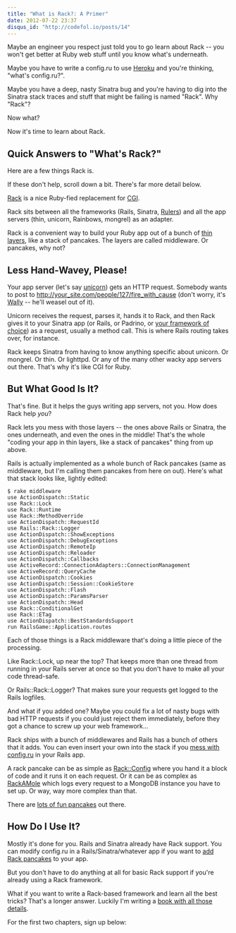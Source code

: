 ```yaml
---
title: "What is Rack?: A Primer"
date: 2012-07-22 23:37
disqus_id: "http://codefol.io/posts/14"
---
```

Maybe an engineer you respect just told you to go learn about Rack -- you won't get better at Ruby web stuff until you know what's underneath.

Maybe you have to write a config.ru to use <a href="http://heroku.com">Heroku</a> and you're thinking, "what's config.ru?".

Maybe you have a deep, nasty Sinatra bug and you're having to dig into the Sinatra stack traces and stuff that might be failing is named "Rack". Why "Rack"?

Now what?

Now it's time to learn about Rack.

<h2> Quick Answers to "What's Rack?"</h2>

Here are a few things Rack is.

If these don't help, scroll down a bit. There's far more detail below.

<a href="http://rack.github.com">Rack</a> is a nice Ruby-fied replacement for <a href="http://en.wikipedia.org/wiki/Common_Gateway_Interface">CGI</a>.

Rack sits between all the frameworks (Rails, Sinatra, <a href="http://rebuilding-rails.com">Rulers</a>) and all the app servers (thin, unicorn, Rainbows, mongrel) as an adapter.

Rack is a convenient way to build your Ruby app out of a bunch of <a href="http://railscasts.com/episodes/151-rack-middleware">thin layers</a>, like a stack of pancakes. The layers are called middleware. Or pancakes, why not?

<h2> Less Hand-Wavey, Please! </h2>

Your app server (let's say <a href="https://github.com/blog/517-unicorn">unicorn</a>) gets an HTTP request. Somebody wants to post to http://your_site.com/people/127/fire_with_cause (don't worry, it's <a href="http://www.dilbert.com">Wally</a> -- he'll weasel out of it).

Unicorn receives the request, parses it, hands it to Rack, and then Rack gives it to your Sinatra app (or Rails, or Padrino, or <a href="http://rebuilding-rails.com">your framework of choice</a>) as a request, usually a method call. This is where Rails routing takes over, for instance.

Rack keeps Sinatra from having to know anything specific about unicorn. Or mongrel. Or thin. Or lighttpd. Or any of the many other wacky app servers out there. That's why it's like CGI for Ruby.

<h2>But What Good Is It?</h2>

That's fine. But it helps the guys writing app servers, not you. How does Rack help <i>you</i>?

Rack lets you mess with those layers -- the ones above Rails or Sinatra, the ones underneath, and even the ones in the middle! That's the whole "coding your app in thin layers, like a stack of pancakes" thing from up above.

Rails is actually implemented as a whole bunch of Rack pancakes (same as middleware, but I'm calling them pancakes from here on out). Here's what that stack looks like, lightly edited:

```
$ rake middleware
use ActionDispatch::Static
use Rack::Lock
use Rack::Runtime
use Rack::MethodOverride
use ActionDispatch::RequestId
use Rails::Rack::Logger
use ActionDispatch::ShowExceptions
use ActionDispatch::DebugExceptions
use ActionDispatch::RemoteIp
use ActionDispatch::Reloader
use ActionDispatch::Callbacks
use ActiveRecord::ConnectionAdapters::ConnectionManagement
use ActiveRecord::QueryCache
use ActionDispatch::Cookies
use ActionDispatch::Session::CookieStore
use ActionDispatch::Flash
use ActionDispatch::ParamsParser
use ActionDispatch::Head
use Rack::ConditionalGet
use Rack::ETag
use ActionDispatch::BestStandardsSupport
run RailsGame::Application.routes
```

Each of those things is a Rack middleware that's doing a little piece of the processing.

Like Rack::Lock, up near the top? That keeps more than one thread from running in your Rails server at once so that you don't have to make all your code thread-safe.

Or Rails::Rack::Logger? That makes sure your requests get logged to the Rails logfiles.

And what if you added one? Maybe you could fix a lot of nasty bugs with bad HTTP requests if you could just reject them immediately, before they got a chance to screw up your web framework...

Rack ships with a bunch of middlewares and Rails has a bunch of others that it adds. You can even insert your own into the stack if you <a href="http://guides.rubyonrails.org/rails_on_rack.html">mess with config.ru</a> in your Rails app.

A rack pancake can be as simple as <a href="http://rack.rubyforge.org/doc/Rack/Config.html">Rack::Config</a> where you hand it a block of code and it runs it on each request. Or it can be as complex as <a href="http://rackamole.com/">RackAMole</a> which logs every request to a MongoDB instance you have to set up. Or way, way more complex than that.

There are <a href="https://github.com/rack/rack/wiki/List-of-Middleware">lots of fun pancakes</a> out there.

<h2> How Do I Use It?</h2>

Mostly it's done for you. Rails and Sinatra already have Rack support. You can modify config.ru in a Rails/Sinatra/whatever app if you want to <a href="http://railscasts.com/episodes/151-rack-middleware">add Rack pancakes</a> to your app.

But you don't have to do anything at all for basic Rack support if you're already using a Rack framework.

What if you want to write a Rack-based framework and learn all the best tricks? That's a longer answer. Luckily I'm writing a <a href="http://rebuilding-rails.com">book with all those details</a>.

For the first two chapters, sign up below:


